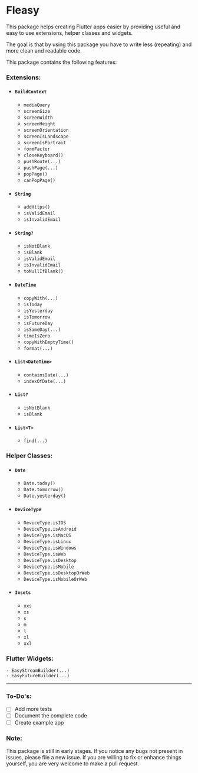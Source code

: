 # Fleasy

This package helps creating Flutter apps easier by providing useful and easy to use extensions, helper classes and widgets.

The goal is that by using this package you have to write less (repeating) and more clean and readable code.

This package contains the following features:

### Extensions:
- #### `BuildContext`
    - `mediaQuery`
    - `screenSize`
    - `screenWidth`
    - `screenHeight`
    - `screenOrientation`
    - `screenIsLandscape`
    - `screenIsPortrait`
    - `formFactor`
    - `closeKeyboard()`
    - `pushRoute(...)`
    - `pushPage(...)`
    - `popPage()`
    - `canPopPage()`
    
- #### `String`
    - `addHttps()`
    - `isValidEmail`
    - `isInvalidEmail`
    
- #### `String?`
    - `isNotBlank`
    - `isBlank`
    - `isValidEmail`
    - `isInvalidEmail`
    - `toNullIfBlank()`

- #### `DateTime`
    - `copyWith(...)`
    - `isToday`
    - `isYesterday`
    - `isTomorrow`
    - `isFutureDay`
    - `isSameDay(...)`
    - `timeIsZero`
    - `copyWithEmptyTime()`
    - `format(...)`
    
- #### `List<DateTime>`
    - `containsDate(...)`
    - `indexOfDate(...)`
    
- #### `List?`
    - `isNotBlank`
    - `isBlank`

- #### `List<T>`
    - `find(...)`
        
        
### Helper Classes: 
- #### `Date`
    - `Date.today()`
    - `Date.tomorrow()`
    - `Date.yesterday()`
    
- #### `DeviceType`
    - `DeviceType.isIOS`
    - `DeviceType.isAndroid`
    - `DeviceType.isMacOS`
    - `DeviceType.isLinux`
    - `DeviceType.isWindows`
    - `DeviceType.isWeb`
    - `DeviceType.isDesktop`
    - `DeviceType.isMobile`
    - `DeviceType.isDesktopOrWeb`
    - `DeviceType.isMobileOrWeb`
    
- #### `Insets`
    - `xxs`
    - `xs`
    - `s`
    - `m`
    - `l`
    - `xl`
    - `xxl`
    
### Flutter Widgets: 
    - EasyStreamBuilder(...)
    - EasyFutureBuilder(...)
    
------

### To-Do's:
 - [ ] Add more tests
 - [ ] Document the complete code
 - [ ] Create example app
 
### Note:
This package is still in early stages.
If you notice any bugs not present in issues, please file a new issue. If you are willing to fix or enhance things yourself, you are very welcome to make a pull request.
